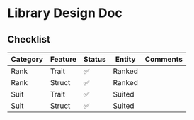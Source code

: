 # Library Design Doc

## Checklist

| Category | Feature | Status | Entity | Comments |
|----------|---------|--------|--------|----------|
| Rank     | Trait   | ✅      | Ranked |          |
| Rank     | Struct  | ✅      | Ranked |          |
| Suit     | Trait   | ✅      | Suited |          |
| Suit     | Struct  | ✅      | Suited |          |

